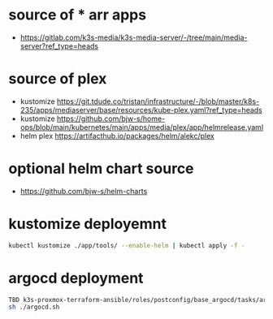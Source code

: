 # source of * arr apps
- https://gitlab.com/k3s-media/k3s-media-server/-/tree/main/media-server?ref_type=heads

# source of plex
- kustomize https://git.tdude.co/tristan/infrastructure/-/blob/master/k8s-235/apps/mediaserver/base/resources/kube-plex.yaml?ref_type=heads
- kustomize https://github.com/bjw-s/home-ops/blob/main/kubernetes/main/apps/media/plex/app/helmrelease.yaml
- helm plex https://artifacthub.io/packages/helm/alekc/plex

# optional helm chart source
- https://github.com/bjw-s/helm-charts

# kustomize deployemnt 
```bash
kubectl kustomize ./app/tools/ --enable-helm | kubectl apply -f -
```

# argocd deployment
```bash
TBD k3s-proxmox-terraform-ansible/roles/postconfig/base_argocd/tasks/argocd-cm.yaml 
sh ./argocd.sh
```